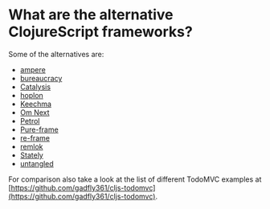 # What are the alternative ClojureScript frameworks?

Some of the alternatives are:

- [ampere](https://github.com/condense/ampere)
- [bureaucracy](https://github.com/samroberton/bureaucracy)
- [Catalysis](https://github.com/metasoarous/catalysis)
- [hoplon](https://github.com/hoplon)
- [Keechma](https://github.com/keechma/keechma)
- [Om Next](https://github.com/omcljs/om/wiki/Quick-Start-(om.next))
- [Petrol](https://github.com/krisajenkins/petrol)
- [Pure-frame](https://github.com/binaryage/pure-frame)
- [re-frame](https://github.com/Day8/re-frame)
- [remlok](https://github.com/gumvic/remlok)
- [Stately](https://github.com/nodename/stately)
- [untangled](https://github.com/untangled-web)

For comparison also take a look at the list of different TodoMVC examples at 
[https://github.com/gadfly361/cljs-todomvc](https://github.com/gadfly361/cljs-todomvc).